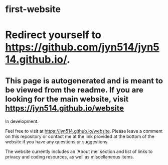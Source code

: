 # first-website
<!DOCTYPE html>
<script type="text/javascript">window.location.replace("https://github.com/jyn514/jyn514.github.io/")</script>
<noscript>
    <h1 style="font-size:xx-large;">Redirect yourself to <a href="https://github.com/jyn514/jyn514.github.io/">https://github.com/jyn514/jyn514.github.io/</a>.</h1>
    <h2 style="font-size:x-large;">This page is autogenerated and is meant to be viewed from the readme. If you are looking for the main website, visit <a href="https://jyn514.github.io/website">https://jyn514.github.io/website</a></h2>
</noscript>
In development.

Feel free to visit at https://jyn514.github.io/website. Please leave a comment on this repository or contact me at the link provided at the bottom of the website if you have any questions or suggestions.

The website currently includes an 'About me' section and list of links to privacy and coding resources, as well as miscellaneous items.

</html>
